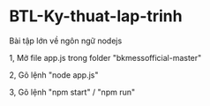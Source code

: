 # BTL-Ky-thuat-lap-trinh
Bài tập lớn về ngôn ngữ nodejs

1, Mở file app.js trong folder "bkmessofficial-master"

2, Gõ lệnh "node app.js"

3, Gõ lệnh "npm start" / "npm run"
